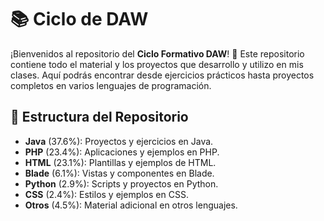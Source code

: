# 📚 Ciclo de DAW

¡Bienvenidos al repositorio del **Ciclo Formativo DAW**! 🎉 Este repositorio contiene todo el material y los proyectos que desarrollo y utilizo en mis clases. Aquí podrás encontrar desde ejercicios prácticos hasta proyectos completos en varios lenguajes de programación.

## 📂 Estructura del Repositorio

- **Java** (37.6%): Proyectos y ejercicios en Java.
- **PHP** (23.4%): Aplicaciones y ejemplos en PHP.
- **HTML** (23.1%): Plantillas y ejemplos de HTML.
- **Blade** (6.1%): Vistas y componentes en Blade.
- **Python** (2.9%): Scripts y proyectos en Python.
- **CSS** (2.4%): Estilos y ejemplos en CSS.
- **Otros** (4.5%): Material adicional en otros lenguajes.
